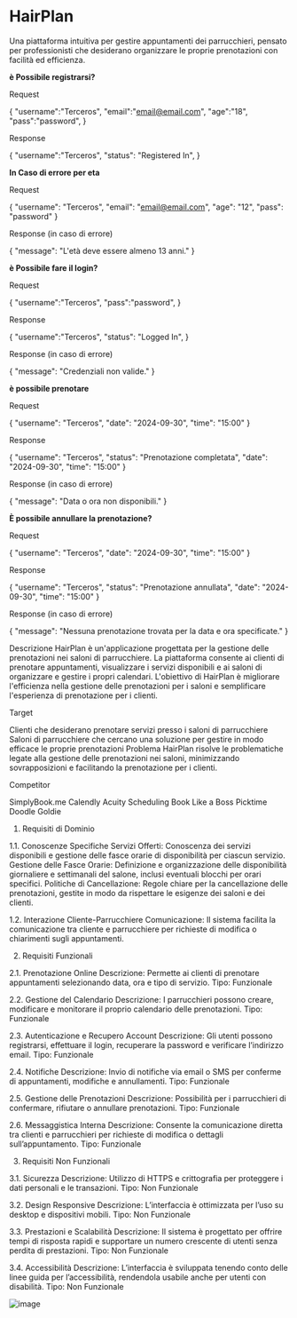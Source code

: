 # HairPlan
Una piattaforma intuitiva per gestire appuntamenti dei parrucchieri, pensato per professionisti che desiderano organizzare le proprie prenotazioni con facilità ed efficienza.

**è Possibile registrarsi?**

Request

{
  "username":"Terceros",
  "email":"email@email.com",
  "age":"18",
  "pass":"password",
}

Response

{
  "username":"Terceros",
  "status": "Registered In",
}

**In Caso di errore per eta**

Request

{
  "username": "Terceros",
  "email": "email@email.com",
  "age": "12",
  "pass": "password"
}

Response (in caso di errore)

{
  "message": "L'età deve essere almeno 13 anni."
}



**è Possibile fare il login?**

Request

{
  "username":"Terceros",
  "pass":"password",
}

Response

{
  "username":"Terceros",
  "status": "Logged In",
}

Response (in caso di errore)

{
  "message": "Credenziali non valide."
}


**è possibile prenotare**

Request

{
  "username": "Terceros",
  "date": "2024-09-30",
  "time": "15:00"
}

Response

{
  "username": "Terceros",
  "status": "Prenotazione completata",
  "date": "2024-09-30",
  "time": "15:00"
}

Response (in caso di errore)

{
  "message": "Data o ora non disponibili."
}


**È possibile annullare la prenotazione?**


Request

{
  "username": "Terceros",
  "date": "2024-09-30",
  "time": "15:00"
}

Response

{
  "username": "Terceros",
  "status": "Prenotazione annullata",
  "date": "2024-09-30",
  "time": "15:00"
}

Response (in caso di errore)

{
  "message": "Nessuna prenotazione trovata per la data e ora specificate."
}

Descrizione
HairPlan è un'applicazione progettata per la gestione delle prenotazioni nei saloni di parrucchiere. La piattaforma consente ai clienti di prenotare appuntamenti, visualizzare i servizi disponibili e ai saloni di organizzare e gestire i propri calendari. L'obiettivo di HairPlan è migliorare l'efficienza nella gestione delle prenotazioni per i saloni e semplificare l'esperienza di prenotazione per i clienti.

Target

Clienti che desiderano prenotare servizi presso i saloni di parrucchiere
Saloni di parrucchiere che cercano una soluzione per gestire in modo efficace le proprie prenotazioni
Problema
HairPlan risolve le problematiche legate alla gestione delle prenotazioni nei saloni, minimizzando sovrapposizioni e facilitando la prenotazione per i clienti.

Competitor

SimplyBook.me
Calendly
Acuity Scheduling
Book Like a Boss
Picktime
Doodle
Goldie

1. Requisiti di Dominio

1.1. Conoscenze Specifiche
Servizi Offerti: Conoscenza dei servizi disponibili e gestione delle fasce orarie di disponibilità per ciascun servizio.
Gestione delle Fasce Orarie: Definizione e organizzazione delle disponibilità giornaliere e settimanali del salone, inclusi eventuali blocchi per orari specifici.
Politiche di Cancellazione: Regole chiare per la cancellazione delle prenotazioni, gestite in modo da rispettare le esigenze dei saloni e dei clienti.

1.2. Interazione Cliente-Parrucchiere
Comunicazione: Il sistema facilita la comunicazione tra cliente e parrucchiere per richieste di modifica o chiarimenti sugli appuntamenti.

2. Requisiti Funzionali

2.1. Prenotazione Online
Descrizione: Permette ai clienti di prenotare appuntamenti selezionando data, ora e tipo di servizio.
Tipo: Funzionale

2.2. Gestione del Calendario
Descrizione: I parrucchieri possono creare, modificare e monitorare il proprio calendario delle prenotazioni.
Tipo: Funzionale

2.3. Autenticazione e Recupero Account
Descrizione: Gli utenti possono registrarsi, effettuare il login, recuperare la password e verificare l’indirizzo email.
Tipo: Funzionale

2.4. Notifiche
Descrizione: Invio di notifiche via email o SMS per conferme di appuntamenti, modifiche e annullamenti.
Tipo: Funzionale

2.5. Gestione delle Prenotazioni
Descrizione: Possibilità per i parrucchieri di confermare, rifiutare o annullare prenotazioni.
Tipo: Funzionale

2.6. Messaggistica Interna
Descrizione: Consente la comunicazione diretta tra clienti e parrucchieri per richieste di modifica o dettagli sull’appuntamento.
Tipo: Funzionale

3. Requisiti Non Funzionali
   
3.1. Sicurezza
Descrizione: Utilizzo di HTTPS e crittografia per proteggere i dati personali e le transazioni.
Tipo: Non Funzionale

3.2. Design Responsive
Descrizione: L’interfaccia è ottimizzata per l’uso su desktop e dispositivi mobili.
Tipo: Non Funzionale

3.3. Prestazioni e Scalabilità
Descrizione: Il sistema è progettato per offrire tempi di risposta rapidi e supportare un numero crescente di utenti senza perdita di prestazioni.
Tipo: Non Funzionale

3.4. Accessibilità
Descrizione: L’interfaccia è sviluppata tenendo conto delle linee guida per l’accessibilità, rendendola usabile anche per utenti con disabilità.
Tipo: Non Funzionale

  ![image](https://github.com/user-attachments/assets/03ee1aef-464b-4095-89f7-3ba45184c765)





